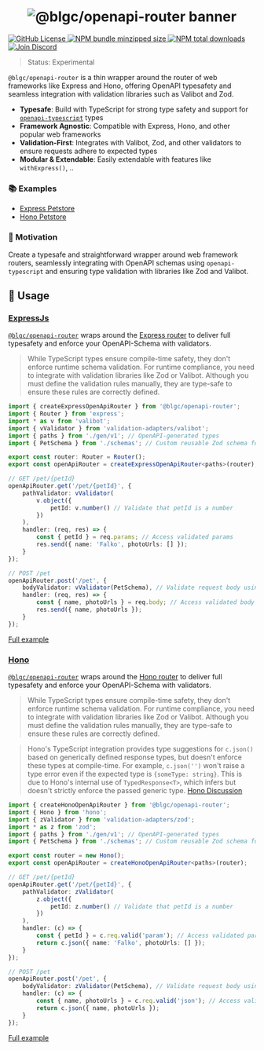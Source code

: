 <h1 align="center">
    <img src="https://raw.githubusercontent.com/builder-group/monorepo/develop/packages/openapi-router/.github/banner.svg" alt="@blgc/openapi-router banner">
</h1>

<p align="left">
    <a href="https://github.com/builder-group/monorepo/blob/develop/LICENSE">
        <img src="https://img.shields.io/github/license/builder-group/monorepo.svg?label=license&style=flat&colorA=293140&colorB=FDE200" alt="GitHub License"/>
    </a>
    <a href="https://www.npmjs.com/package/@blgc/openapi-router">
        <img src="https://img.shields.io/bundlephobia/minzip/@blgc/openapi-router.svg?label=minzipped%20size&style=flat&colorA=293140&colorB=FDE200" alt="NPM bundle minzipped size"/>
    </a>
    <a href="https://www.npmjs.com/package/@blgc/openapi-router">
        <img src="https://img.shields.io/npm/dt/@blgc/openapi-router.svg?label=downloads&style=flat&colorA=293140&colorB=FDE200" alt="NPM total downloads"/>
    </a>
    <a href="https://discord.gg/w4xE3bSjhQ">
        <img src="https://img.shields.io/discord/795291052897992724.svg?label=&logo=discord&logoColor=000000&color=293140&labelColor=FDE200" alt="Join Discord"/>
    </a>
</p>

> Status: Experimental

`@blgc/openapi-router` is a thin wrapper around the router of web frameworks like Express and Hono, offering OpenAPI typesafety and seamless integration with validation libraries such as Valibot and Zod.

- **Typesafe**: Build with TypeScript for strong type safety and support for [`openapi-typescript`](https://github.com/drwpow/openapi-typescript) types
- **Framework Agnostic**: Compatible with Express, Hono, and other popular web frameworks
- **Validation-First**: Integrates with Valibot, Zod, and other validators to ensure requests adhere to expected types
- **Modular & Extendable**: Easily extendable with features like `withExpress()`, ..

### 📚 Examples

- [Express Petstore](https://github.com/builder-group/monorepo/tree/develop/examples/openapi-router/express/petstore)
- [Hono Petstore](https://github.com/builder-group/monorepo/tree/develop/examples/openapi-router/hono/petstore)

### 🌟 Motivation

Create a typesafe and straightforward wrapper around web framework routers, seamlessly integrating with OpenAPI schemas using `openapi-typescript` and ensuring type validation with libraries like Zod and Valibot.

## 📖 Usage

### [ExpressJs](https://expressjs.com/)

[`@blgc/openapi-router`](https://github.com/builder-group/community/tree/develop/packages/openapi-router) wraps around the [Express router](https://expressjs.com/en/5x/api.html#router) to deliver full typesafety and enforce your OpenAPI-Schema with validators.

> While TypeScript types ensure compile-time safety, they don't enforce runtime schema validation. For runtime compliance, you need to integrate with validation libraries like Zod or Valibot. Although you must define the validation rules manually, they are type-safe to ensure these rules are correctly defined.

```ts
import { createExpressOpenApiRouter } from '@blgc/openapi-router';
import { Router } from 'express';
import * as v from 'valibot';
import { vValidator } from 'validation-adapters/valibot';
import { paths } from './gen/v1'; // OpenAPI-generated types
import { PetSchema } from './schemas'; // Custom reusable Zod schema for validation

export const router: Router = Router();
export const openApiRouter = createExpressOpenApiRouter<paths>(router);

// GET /pet/{petId}
openApiRouter.get('/pet/{petId}', {
	pathValidator: vValidator(
		v.object({
			petId: v.number() // Validate that petId is a number
		})
	),
	handler: (req, res) => {
		const { petId } = req.params; // Access validated params
		res.send({ name: 'Falko', photoUrls: [] });
	}
});

// POST /pet
openApiRouter.post('/pet', {
	bodyValidator: vValidator(PetSchema), // Validate request body using PetSchema
	handler: (req, res) => {
		const { name, photoUrls } = req.body; // Access validated body data
		res.send({ name, photoUrls });
	}
});
```

[Full example](https://github.com/builder-group/community/tree/develop/examples/openapi-router/express/petstore)

### [Hono](https://hono.dev/)

[`@blgc/openapi-router`](https://github.com/builder-group/community/tree/develop/packages/openapi-router) wraps around the [Hono router](https://hono.dev/docs/api/routing) to deliver full typesafety and enforce your OpenAPI-Schema with validators.

> While TypeScript types ensure compile-time safety, they don't enforce runtime schema validation. For runtime compliance, you need to integrate with validation libraries like Zod or Valibot. Although you must define the validation rules manually, they are type-safe to ensure these rules are correctly defined.

> Hono's TypeScript integration provides type suggestions for `c.json()` based on generically defined response types, but doesn't enforce these types at compile-time. For example, `c.json('')` won't raise a type error even if the expected type is `{someType: string}`. This is due to Hono's internal use of `TypedResponse<T>`, which infers but doesn't strictly enforce the passed generic type. [Hono Discussion](https://github.com/orgs/honojs/discussions/3331)

```ts
import { createHonoOpenApiRouter } from '@blgc/openapi-router';
import { Hono } from 'hono';
import { zValidator } from 'validation-adapters/zod';
import * as z from 'zod';
import { paths } from './gen/v1'; // OpenAPI-generated types
import { PetSchema } from './schemas'; // Custom reusable Zod schema for validation

export const router = new Hono();
export const openApiRouter = createHonoOpenApiRouter<paths>(router);

// GET /pet/{petId}
openApiRouter.get('/pet/{petId}', {
	pathValidator: zValidator(
		z.object({
			petId: z.number() // Validate that petId is a number
		})
	),
	handler: (c) => {
		const { petId } = c.req.valid('param'); // Access validated params
		return c.json({ name: 'Falko', photoUrls: [] });
	}
});

// POST /pet
openApiRouter.post('/pet', {
	bodyValidator: zValidator(PetSchema), // Validate request body using PetSchema
	handler: (c) => {
		const { name, photoUrls } = c.req.valid('json'); // Access validated body data
		return c.json({ name, photoUrls });
	}
});
```

[Full example](https://github.com/builder-group/community/tree/develop/examples/openapi-router/hono/petstore)
